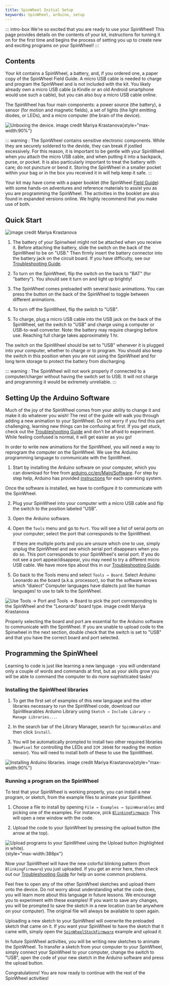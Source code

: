 ```yaml
---
title: SpinWheel Initial Setup
keywords: SpinWheel, arduino, setup
---
```


::: intro-box
We're so excited that you are ready to use your SpinWheel! This page provides details on
the contents of your kit, instructions for turning it on for the first time and begins the
process of setting you up to create new and exciting programs on your SpinWheel!
:::

## Contents

Your kit contains a SpinWheel, a battery, and, if you ordered one, a paper copy of the SpinWheel Field Guide. 
A micro USB cable is needed to charge and program the SpinWheel and is not included with the kit. 
You likely already own a micro USB cable (a Kindle or an old Android smartphone would use such a cable), but you can also buy a micro USB cable online.

The SpinWheel has four main components: a power source (the battery), a sensor (for motion and magnetic fields), a set of lights (the light emitting diodes, or LEDs), and a micro computer (the brain of the device).

![Unboxing the device. <a class="imagecredit" href="https://monochra.com/">image credit Mariya Krastanova</a>](/images/quickstart/unboxing.small.png "Unboxing the device."){style="max-width:90%"}

::: warning :
The SpinWheel contains sensitive electronic components. While they are securely soldered to the devide, they can break if jostled excessively. For this reason, it is important to be gentle with your SpinWheel when you attach the micro USB cable, and when putting it into a backpack, purse, or pocket. It is also particularly important to treat the battery with care; do not puncture or bend it. Storing the SpinWheel in a smaller pocket within your bag or in the box you received it in will help keep it safe. 
:::

Your kit may have come with a paper booklet (the SpinWheel [Field Guide](/book)) with some hands-on adventures and reference materials to assist you as you are programming the SpinWheel. The activities in the booklet are also found in expanded versions online. We highly recommend that you make use of both. 


## Quick Start

![<a class="imagecredit" href="https://monochra.com/">image credit Mariya Krastanova</a>](/images/quickstart/arduino_library_setup.small.png "Arduino setup.")

1. The battery of your Spinwheel might not be attached when you receive it. Before attaching the battery, slide the switch on the back of the SpinWheel to be on "USB." Then firmly insert the battery connector into the battery jack on the circuit board. If you have difficulty, see our [Troubleshooting Guide](/troubleshoot). 

2. To turn on the SpinWheel, flip the switch on the back to "BAT" (for "battery"). You should see it turn on and light up brightly! 

3. The SpinWheel comes preloaded with several basic animations. You can press the button on the back of the SpinWheel to toggle between different animations. 

4. To turn off the SpinWheel, flip the switch to "USB".

5. To charge, plug a micro USB cable into the USB jack on the back of the SpinWheel, set the switch to "USB" and charge using a computer or USB-to-wall converter. Note: the battery may require charging before use. Reaching full charge takes approximately 1 hr.

The switch on the SpinWheel should be set to "USB" whenever it is plugged into your computer, whether to charge or to program. You should also keep the switch in this position when you are not using the SpinWheel and for long term storage to protect the battery from discharging. 

::: warning :
The SpinWheel will not work properly if connected to a computer/charger without having the switch set to USB. It will not charge and programming it would be extremely unreliable.
::: 


## Setting Up the Arduino Software

Much of the joy of the SpinWheel comes from your ability to change it and make it do whatever you wish! The rest of the guide will walk you through adding a new animation to your SpinWheel. Do not worry if you find this part challenging, learning new things can be confusing at first. If you get stuck, check out the [Troubleshooting Guide](/troubleshoot) and don't be afraid to experiment. While feeling confused is normal, it will get easier as you go!

In order to write new animations for the SpinWheel, you will need a way to reprogram the computer on the SpinWheel. We use the Arduino programming language to communicate with the SpinWheel. 

1. Start by installing the Arduino software on your computer, which you can download for free from [arduino.cc/en/Main/Software](https://arduino.cc/en/Main/Software#download). For step by step help, Arduino has provided [instructions](https://www.arduino.cc/en/Guide) for each operating system.

Once the software is installed, we have to configure it to communicate with the SpinWheel.

2. Plug your SpinWheel into your computer with a micro USB cable and flip the switch to the position labeled "USB". 

3. Open the Arduino software. 

4. Open the `Tools` menu and go to `Port`. You will see a list of serial ports on your computer; select the port that corresponds to the SpinWheel. 

    If there are multiple ports and you are unsure which one to use, simply unplug the SpinWheel and see which serial port disappears when you do so. This port corresponds to your SpinWheel's serial port. If you do not see a port appear/disappear, you may need to try a different micro USB cable. We have more tips about this in our [Troubleshooting Guide](/troubleshoot).

5. Go back to the Tools menu and select `Tools → Board`. Select Arduino Leonardo as the board (a.k.a. processor), so that the software knows which <span class="footnote">“dialect” <span>Computer languages have dialects just like human languages!</span></span> to use to talk to the SpinWheel.

![Use `Tools → Port` and `Tools → Board` to pick the port corresponding to the SpinWheel and the "Leonardo" board type. <a class="imagecredit" href="https://monochra.com/">image credit Mariya Krastanova</a>](/images/quickstart/port_and_board_screenshot.png "Use `Tools→ Port` and `Tools→ Board` to change the settings on the Arduino software.")

Properly selecting the board and port are essential for the Arduino software to communicate with the SpinWheel. If you are unable to upload code to the Spinwheel in the next section, double check that the switch is set to "USB" and that you have the correct board and port selected.

## Programming the SpinWheel

Learning to code is just like learning a new language - you will understand only a couple of words and commands at first, but as your skills grow you will be able to command the computer to do more sophisticated tasks! 

### Installing the SpinWheel libraries

1. To get the first set of examples of this new language and the other libraries necessary to run the SpinWheel code, download our SpinWearables Arduino Library using `Sketch → Include Library → Manage Libraries...`. 
  
2. In the search bar of the Library Manager, search for `SpinWearables` and then click `Install`. 
3. You will be automatically prompted to install two other required libraries (`NeoPixel` for controlling the LEDs and `ICM 20948` for reading the motion sensor). You will need to install both of these to use the SpinWheel.

![Installing Arduino libraries. <a class="imagecredit" href="https://monochra.com/">image credit Mariya Krastanova</a>](/images/quickstart/adding_libraries_screenshot.png "Installing Arduino libraries."){style="max-width:90%"}

### Running a program on the SpinWheel

To test that your SpinWheel is working properly, you can install a new program, or sketch, from the example files to animate your SpinWheel. 

1. Choose a file to install by opening `File → Examples → SpinWearables` and picking one of the examples. 
For instance, pick [`BlinkingFirmware`](/codedoc/examples/BlinkingFirmware). This will open a new window with the code.

2. Upload the code to your SpinWheel by pressing the upload button (the arrow at the top). 
  
![Upload programs to your SpinWheel using the `Upload` button (highlighted in white).](/images/quickstart/upload_button_screenshot.png "Upload programs to your SpinWheel using the `Upload` button (highlighted in white)."){style="max-width:388px"}
  
Now your SpinWheel will have the new colorful blinking pattern (from `BlinkingFirmware`) you just uploaded. 
If you get an error here, then check out our [Troubleshooting Guide](/troubleshoot) for help on some common problems. 


Feel free to open any of the other SpinWheel sketches and upload them onto the device.
Do not worry about understanding what the code does, 
you will learn more about this language in future lessons.
We encourage you to experiment with these examples! 
If you want to save any changes, you will be prompted to save the sketch in a new location (can be anywhere on your computer). The original file will always be available to open again.

Uploading a new sketch to your SpinWheel will overwrite the preloaded sketch that came on it. 
If you want your SpinWheel to have the sketch that it came with, simply open the [`SpinWheelStockFirmware`](/codedoc/examples/SpinWheelStockFirmware) example and upload it.

In future SpinWheel activities, you will be writing new sketches to animate the SpinWheel. 
To transfer a sketch from your computer to your SpinWheel, 
simply connect your SpinWheel to your computer, change the switch to "USB", 
open the code of your new sketch in the Arduino software and press the upload button. 
 
Congratulations! You are now ready to continue with the rest of the SpinWheel activities!
